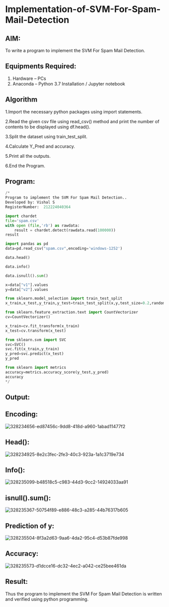 # Implementation-of-SVM-For-Spam-Mail-Detection

## AIM:
To write a program to implement the SVM For Spam Mail Detection.

## Equipments Required:
1. Hardware – PCs
2. Anaconda – Python 3.7 Installation / Jupyter notebook

## Algorithm
1.Import the necessary python packages using import statements.

2.Read the given csv file using read_csv() method and print the number of contents to be displayed using df.head().

3.Split the dataset using train_test_split.

4.Calculate Y_Pred and accuracy.

5.Print all the outputs.

6.End the Program. 

## Program:
```python
/*
Program to implement the SVM For Spam Mail Detection..
Developed by: Vishal S
RegisterNumber:  212224040364

import chardet
file='spam.csv'
with open (file,'rb') as rawdata:
    result = chardet.detect(rawdata.read(100000))
result

import pandas as pd
data=pd.read_csv("spam.csv",encoding='windows-1252')

data.head()

data.info()

data.isnull().sum()

x=data["v1"].values
y=data["v2"].values

from sklearn.model_selection import train_test_split
x_train,x_test,y_train,y_test=train_test_split(x,y,test_size=0.2,random_state=0)

from sklearn.feature_extraction.text import CountVectorizer
cv=CountVectorizer()

x_train=cv.fit_transform(x_train)
x_test=cv.transform(x_test)

from sklearn.svm import SVC
svc=SVC()
svc.fit(x_train,y_train)
y_pred=svc.predict(x_test)
y_pred

from sklearn import metrics
accuracy=metrics.accuracy_score(y_test,y_pred)
accuracy
*/
```

## Output:
## Encoding:
![328234656-ed87456c-9dd8-418d-a960-1abad11477f2](https://github.com/user-attachments/assets/5c4b1492-8367-4f3f-9f6b-e99238db16e2)

## Head():
![328234925-8e2c3fec-2fe3-40c3-923a-1a1c3719e734](https://github.com/user-attachments/assets/97a34e8e-99da-4641-834d-7d23fc76ecd1)

## Info():
![328235099-b48518c5-c983-44d3-9cc2-14924033aa91](https://github.com/user-attachments/assets/f76ada16-196c-489b-968f-8c05fa080674)

## isnull().sum():
![328235367-50754f89-e886-48c3-a285-44b76317b605](https://github.com/user-attachments/assets/740db595-cedd-44bd-9b28-72282aaf4bec)

## Prediction of y:
![328235504-8f3a2d63-9aa6-4da2-95c4-d53b87fde998](https://github.com/user-attachments/assets/853489b2-9a35-4319-847d-d9eb45c1192a)

## Accuracy:

![328235573-d1dcce16-dc32-4ec2-a042-ce25bee461da](https://github.com/user-attachments/assets/8eee9fd1-1457-4e40-a1df-44f2fa714a3d)

## Result:
Thus the program to implement the SVM For Spam Mail Detection is written and verified using python programming.
